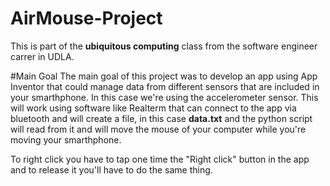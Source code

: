 # AirMouse-Project
This is part of the **ubiquitous computing** class from the software engineer carrer in UDLA.

#Main Goal 
The main goal of this project was to develop an app using App Inventor that could manage data from different sensors that are included in your smarthphone. 
In this case we're using the accelerometer sensor. 
This will work using software like Realterm that can connect to the app via bluetooth and will create a file, in this case **data.txt** and the python script will read from it and will move the mouse of your computer while you're moving your smarthphone. 

To right click you have to tap one time the "Right click" button in the app and to release it you'll have to do the same thing. 




